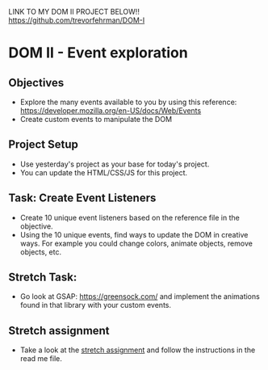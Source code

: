 LINK TO MY DOM II PROJECT BELOW!!
https://github.com/trevorfehrman/DOM-I

# DOM II - Event exploration

## Objectives
 * Explore the many events available to you by using this reference: https://developer.mozilla.org/en-US/docs/Web/Events
 * Create custom events to manipulate the DOM

## Project Setup
 * Use yesterday's project as your base for today's project.
 * You can update the HTML/CSS/JS for this project.

## Task: Create Event Listeners
 * Create 10 unique event listeners based on the reference file in the objective.  
 * Using the 10 unique events, find ways to update the DOM in creative ways.  For example you could change colors, animate objects, remove objects, etc.

## Stretch Task:
 * Go look at GSAP: https://greensock.com/ and implement the animations found in that library with your custom events.

## Stretch assignment
 * Take a look at the [stretch assignment](stretch-assignment) and follow the instructions in the read me file.